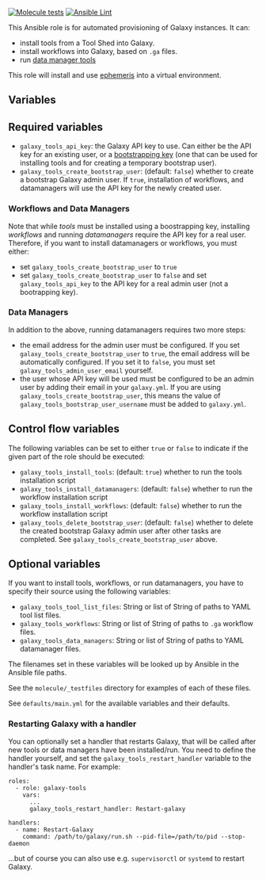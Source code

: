 [![Molecule tests](https://github.com/dometto/ansible-galaxy-tools/actions/workflows/molecule.yml/badge.svg)](https://github.com/dometto/ansible-galaxy-tools/actions/workflows/molecule.yml)
[![Ansible Lint](https://github.com/dometto/ansible-galaxy-tools/actions/workflows/ansible-lint.yml/badge.svg)](https://github.com/dometto/ansible-galaxy-tools/actions/workflows/ansible-lint.yml)

This Ansible role is for automated provisioning of Galaxy instances. It can:

* install tools from a Tool Shed into Galaxy.
* install workflows into Galaxy, based on `.ga` files.
* run [data manager tools](https://galaxyproject.org/admin/tools/data-managers/)

This role will install and use [ephemeris](https://github.com/galaxyproject/ephemeris) into a virtual environment.

Variables
---------

## Required variables ##

- `galaxy_tools_api_key`: the Galaxy API key to use. Can either be the API key for an existing user, or a [bootstrapping key](https://docs.galaxyproject.org/en/release_23.2/admin/config.html#bootstrap-admin-api-key) (one that can be used for installing tools and for creating a temporary bootstrap user).
- `galaxy_tools_create_bootstrap_user`: (default: `false`) whether to
  create a bootstrap Galaxy admin user. If `true`, installation of workflows, and datamanagers will use the API key for the newly created user.

### Workflows and Data Managers

Note that while *tools* must be installed using a boostrapping key, installing *workflows* and running *datamanagers* require the API key for a real user. Therefore, if you want to install datamanagers or workflows, you must either:

- set `galaxy_tools_create_bootstrap_user` to `true`
- set `galaxy_tools_create_bootstrap_user` to `false` and set `galaxy_tools_api_key` to the API key for a real admin user (not a bootrapping key).

### Data Managers

In addition to the above, running datamanagers requires two more steps:

- the email address for the admin user must be configured. If you set `galaxy_tools_create_bootstrap_user` to `true`, the email address will be automatically configured. If you set it to `false`, you must set `galaxy_tools_admin_user_email` yourself.
- the user whose API key will be used must be configured to be an admin user by adding their email in your `galaxy.yml`. If you are using `galaxy_tools_create_bootstrap_user`, this means the value of `galaxy_tools_bootstrap_user_username` must be added to `galaxy.yml`.

## Control flow variables ##
The following variables can be set to either `true` or `false` to indicate if the
given part of the role should be executed:

 - `galaxy_tools_install_tools`: (default: `true`) whether to run the
   tools installation script
 - `galaxy_tools_install_datamanagers`: (default: `false`) whether to run the
   workflow installation script
 - `galaxy_tools_install_workflows`: (default: `false`) whether to run the
   workflow installation script
 - `galaxy_tools_delete_bootstrap_user`: (default: `false`) whether to
   delete the created bootstrap Galaxy admin user after other tasks are completed. See `galaxy_tools_create_bootstrap_user` above.

## Optional variables

If you want to install tools, workflows, or run datamanagers, you have to specify their source using the following variables:

- `galaxy_tools_tool_list_files`: String or list of String of paths to YAML tool list files.
- `galaxy_tools_workflows`: String or list of String of paths to `.ga` workflow files.
- `galaxy_tools_data_managers`: String or list of String of paths to YAML datamanager files.

The filenames set in these variables will be looked up by Ansible in the Ansible file paths.

See the `molecule/_testfiles` directory for examples of each of these files.

See `defaults/main.yml` for the available variables and their defaults.

### Restarting Galaxy with a handler

You can optionally set a handler that restarts Galaxy, that will be called after new tools or data managers have been installed/run. You need to define the handler yourself, and set the `galaxy_tools_restart_handler` variable to the handler's task name. For example:

```
roles:
  - role: galaxy-tools
    vars:
      ...
      galaxy_tools_restart_handler: Restart-galaxy

handlers:
  - name: Restart-Galaxy
    command: /path/to/galaxy/run.sh --pid-file=/path/to/pid --stop-daemon
```

...but of course you can also use e.g. `supervisorctl` or `systemd` to restart Galaxy.
